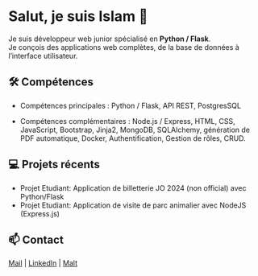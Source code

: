 # Salut, je suis Islam 👋

Je suis développeur web junior spécialisé en **Python / Flask**.  
Je conçois des applications web complètes, de la base de données à l’interface utilisateur.

## 🛠 Compétences
- Compétences principales : Python / Flask, API REST, PostgresSQL

- Compétences complémentaires : Node.js / Express, HTML, CSS, JavaScript, Bootstrap, Jinja2, MongoDB, SQLAlchemy, génération de PDF automatique, Docker, Authentification, Gestion de rôles, CRUD.

## 💻 Projets récents
- Projet Etudiant: Application de billetterie JO 2024 (non official) avec Python/Flask
- Projet Etudiant: Application de visite de parc animalier avec NodeJS (Express.js)

## 📫 Contact
[Mail](islamderrouiche@gmail.com) | [LinkedIn](https://www.linkedin.com/in/islam-derrouiche-7a69a8368/) | [Malt](https://www.malt.fr/profile/islamderrouiche1)
